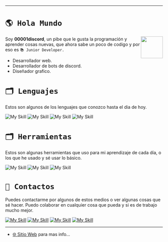 
---
# ``🌎 Hola Mundo``
<img align='right' src="https://i.ibb.co/xc8Bnbf/upscalemedia-transformed.png" width="70">

Soy **00001discord**, un pibe que le gusta la programación y aprender cosas nuevas, que ahora sabe un poco de codigo y por eso es ``📚 Junior Developer.``

* Desarrollador web.
* Desarrollador de bots de discord.
* Diseñador grafico.

# ``🗂 Lenguajes``
Estos son algunos de los lenguajes que conozco hasta el dia de hoy.

![My Skill](https://skillicons.dev/icons?i=py) ![My Skill](https://skillicons.dev/icons?i=js) ![My Skill](https://skillicons.dev/icons?i=html) ![My Skill](https://skillicons.dev/icons?i=css)
 



# ``🗂 Herramientas``
Estos son algunas herramientas que uso para mi aprendizaje de cada día, o los que he usado y sé usar lo básico.

![My Skill](https://skillicons.dev/icons?i=photoshop) ![My Skill](https://skillicons.dev/icons?i=vscode) ![My Skill](https://skillicons.dev/icons?i=intellij) 
 




# ``📣 Contactos``
Puedes contactarme por algunos de estos medios o ver algunas cosas que sé hacer. Puedo colaborar en cualquier cosa que pueda y si es de trabajo mucho mejor.

[![My Skill](https://skillicons.dev/icons?i=discord)](https://discord.com/users/767527252682211369) [![My Skill](https://skillicons.dev/icons?i=twitter)](https://x.com/00001discord) [![My Skill](https://skillicons.dev/icons?i=github)](https://github.com/00001DISCORD) [![My Skill](https://skillicons.dev/icons?i=instagram)](https://www.instagram.com/valenn.shilton_/) 

---

* [🌐 Sitio Web](https://revaydev.vercel.app/) para mas info...
